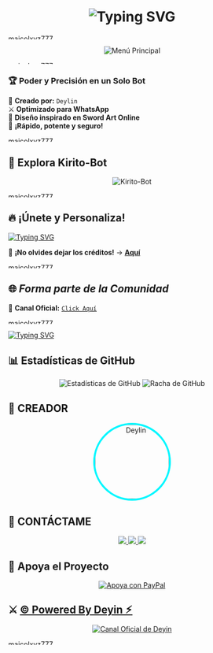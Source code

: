 

<h1 align="center">
  <img src="https://readme-typing-svg.herokuapp.com?font=Fira+Code&size=3&pause=50&color=00F7FF&center=true&vCenter=true&width=50&lines=👑+¡HOLA,+SOY+KIRITO-BOT!+🔥" alt="Typing SVG">
</h1>

<a href="https://media.tenor.com/0y8yGK559cAAAAAM/flames-twin.gif"><img
src="https://media.tenor.com/0y8yGK559cAAAAAM/flames-twin.gif" width="350" height="10" alt="maicolxyz777"/></a>

<p align="center">
  <img src="https://tinyurl.com/2yeaghq8" alt="Menú Principal">
</p>  
<a href="https://media.tenor.com/0y8yGK559cAAAAAM/flames-twin.gif"><img
src="https://media.tenor.com/0y8yGK559cAAAAAM/flames-twin.gif" width="350" height="5" alt="maicolxyz777"/></a>

### 🏆 **Poder y Precisión en un Solo Bot**  
📌 **Creado por:** `Deylin`  
⚔ **Optimizado para WhatsApp**  
🔮 **Diseño inspirado en Sword Art Online**  
🚀 **¡Rápido, potente y seguro!**  

<a href="https://media.tenor.com/0y8yGK559cAAAAAM/flames-twin.gif"><img
src="https://media.tenor.com/0y8yGK559cAAAAAM/flames-twin.gif" width="350" height="10" alt="maicolxyz777"/></a>
## 🚀 **Explora Kirito-Bot**  
<p align="center">
  <img src="https://qu.ax/SuZFt.jpg" alt="Kirito-Bot">
</p>  

<a href="https://media.tenor.com/0y8yGK559cAAAAAM/flames-twin.gif"><img
src="https://media.tenor.com/0y8yGK559cAAAAAM/flames-twin.gif" width="350" height="10" alt="maicolxyz777"/></a>
## 🔥 **¡Únete y Personaliza!**  
<a href="https://github.com/deylinqff">
  <img src="https://readme-typing-svg.herokuapp.com?font=Fira+Code&duration=4000&pause=1000&color=0099FF&width=435&lines=⚔️+CLONA+EL+REPOSITORIO+Y+MODIFÍCALO+⚔️" alt="Typing SVG">
</a>  

📢 **¡No olvides dejar los créditos!** → [**Aquí**](https://github.com/deylinqff/Kirito_Bot/fork)  

<a href="https://media.tenor.com/0y8yGK559cAAAAAM/flames-twin.gif"><img
src="https://media.tenor.com/0y8yGK559cAAAAAM/flames-twin.gif" width="350" height="10" alt="maicolxyz777"/></a>

## 🌐 ***Forma parte de la Comunidad*** 
💬 **Canal Oficial:** [`Click Aquí`](https://whatsapp.com/channel/0029VawF8fBBvvsktcInIz3m)  

<a href="https://media.tenor.com/0y8yGK559cAAAAAM/flames-twin.gif"><img
src="https://media.tenor.com/0y8yGK559cAAAAAM/flames-twin.gif" width="350" height="10" alt="maicolxyz777"/></a>

[![Typing SVG](https://readme-typing-svg.demolab.com?font=Fira+Code&pause=400&color=00CCFF&lines=✨+Espero+que+disfrutes+este+repositorio;💙+Creado+con+dedicación;⚔️+By+Mr.|Deyin+🌠🚀)](https://git.io/typing-svg)  

## 📊 **Estadísticas de GitHub**

<p align="center">
  <img src="https://github-readme-stats.vercel.app/api?username=deylinqff&repo=Kirito-Bot-MD&show_icons=true&theme=radical&hide_border=true" alt="Estadísticas de GitHub">
  <img src="https://github-readme-streak-stats.herokuapp.com/?user=deylinqff&repo=Kirito-Bot-MD&theme=radical&hide_border=true" alt="Racha de GitHub">
</p>

## 🌟 **CREADOR**

<p align="center">
  <a href="https://github.com/deylinqff" target="_blank">
    <img src="https://github.com/deylinqff.png" width="150" height="150" alt="Deylin" style="border-radius: 50%; border: 4px solid #00F7FF;"/>
  </a>
</p>

## 👑 **CONTÁCTAME**

<p align="center">
  <a href="https://github.com/deylinqff">
    <img src="https://img.shields.io/badge/GitHub-Deylinqff-181717?style=for-the-badge&logo=github">
  </a>
  <a href="https://wa.me/50488198573">
    <img src="https://img.shields.io/badge/WhatsApp-Contactar-25D366?style=for-the-badge&logo=whatsapp">
  </a>
  <a href="mailto:deylibaquedano801@gmail.com">
    <img src="https://img.shields.io/badge/Email-Enviame%20un%20un%20correo-EA4335?style=for-the-badge&logo=gmail">
  </a>
</p>

## 🎯 **Apoya el Proyecto**

<p align="center">
  <a href="mailto:ninopina10@gmail.com">
    <img src="https://img.shields.io/badge/Apoya+a+kirito+en+PayPal-000000?style=for-the-badge&logo=paypal&logoColor=white" alt="Apoya con PayPal" />
  </a>
</p>

## ⚔️ [© Powered By Deyin ⚡︎](https://Wa.me/50488198573)

<p align="center">
  <a href="https://whatsapp.com/channel/0029VawF8fBBvvsktcInIz3m" target="_blank">
    <img src="https://img.shields.io/badge/©%20Powered%20By%20Deyin-000000?style=for-the-badge&logo=whatsapp&logoColor=white" alt="Canal Oficial de Deyin">
  </a>
</p>

<a href="https://media.tenor.com/0y8yGK559cAAAAAM/flames-twin.gif"><img
src="https://media.tenor.com/0y8yGK559cAAAAAM/flames-twin.gif" width="350" height="10" alt="maicolxyz777"/></a>